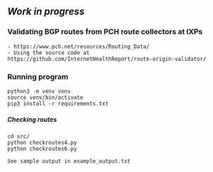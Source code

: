 
***Work in progress***
-

### Validating BGP routes from PCH route collectors at IXPs
    - https://www.pch.net/resources/Routing_Data/ 
    - Using the source code at https://github.com/InternetHealthReport/route-origin-validator/

### Running program
    python3 -m venv venv
    source venv/bin/activate
    pip3 install -r requirements.txt

##### Checking routes
    cd src/
    python checkroutes4.py
    python checkroutes6.py

    See sample output in example_output.txt
